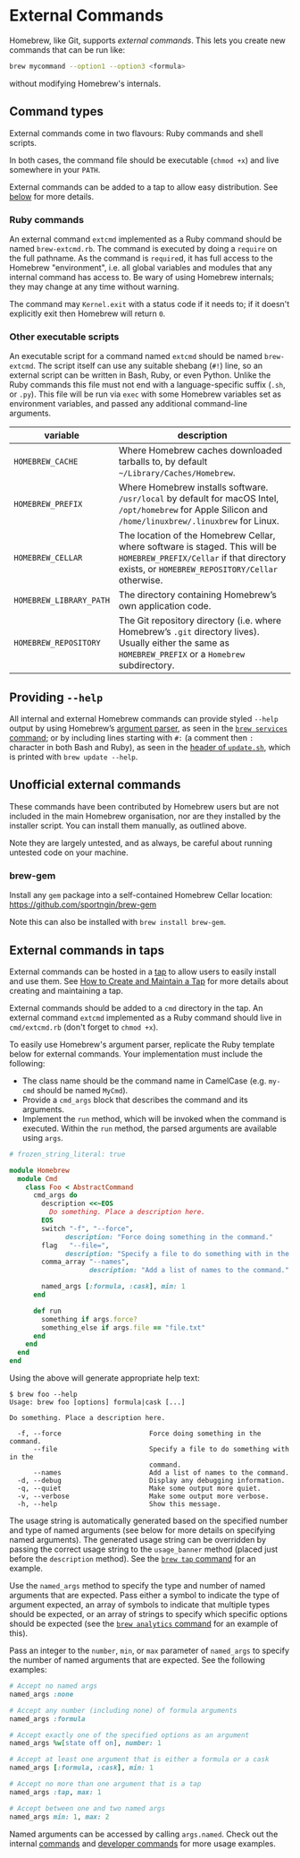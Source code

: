 # External Commands

Homebrew, like Git, supports *external commands*. This lets you create new commands that can be run like:

```sh
brew mycommand --option1 --option3 <formula>
```

without modifying Homebrew's internals.

## Command types

External commands come in two flavours: Ruby commands and shell scripts.

In both cases, the command file should be executable (`chmod +x`) and live somewhere in your `PATH`.

External commands can be added to a tap to allow easy distribution. See [below](#external-commands-in-taps) for more details.

### Ruby commands

An external command `extcmd` implemented as a Ruby command should be named `brew-extcmd.rb`. The command is executed by doing a `require` on the full pathname. As the command is `require`d, it has full access to the Homebrew "environment", i.e. all global variables and modules that any internal command has access to. Be wary of using Homebrew internals; they may change at any time without warning.

The command may `Kernel.exit` with a status code if it needs to; if it doesn't explicitly exit then Homebrew will return `0`.

### Other executable scripts

An executable script for a command named `extcmd` should be named `brew-extcmd`. The script itself can use any suitable shebang (`#!`) line, so an external script can be written in Bash, Ruby, or even Python. Unlike the Ruby commands this file must not end with a language-specific suffix (`.sh`, or `.py`). This file will be run via `exec` with some Homebrew variables set as environment variables, and passed any additional command-line arguments.

| variable               | description |
| ---------------------- | ----------- |
| `HOMEBREW_CACHE`       | Where Homebrew caches downloaded tarballs to, by default `~/Library/Caches/Homebrew`. |
| `HOMEBREW_PREFIX`      | Where Homebrew installs software. `/usr/local` by default for macOS Intel, `/opt/homebrew` for Apple Silicon and `/home/linuxbrew/.linuxbrew` for Linux. |
| `HOMEBREW_CELLAR`      | The location of the Homebrew Cellar, where software is staged. This will be `HOMEBREW_PREFIX/Cellar` if that directory exists, or `HOMEBREW_REPOSITORY/Cellar` otherwise. |
| `HOMEBREW_LIBRARY_PATH`| The directory containing Homebrew’s own application code. |
| `HOMEBREW_REPOSITORY`  | The Git repository directory (i.e. where Homebrew’s `.git` directory lives). Usually either the same as `HOMEBREW_PREFIX` or a `Homebrew` subdirectory. |

## Providing `--help`

All internal and external Homebrew commands can provide styled `--help` output by using Homebrew’s [argument parser](https://rubydoc.brew.sh/Homebrew/CLI/Parser), as seen in the [`brew services` command](https://github.com/Homebrew/homebrew-services/blob/HEAD/cmd/services.rb); or by including lines starting with `#:` (a comment then `:` character in both Bash and Ruby), as seen in the [header of `update.sh`](https://github.com/Homebrew/brew/blob/cf7def0c68903814c6b4e04a55fe8f3cb3f5605e/Library/Homebrew/cmd/update.sh#L1-L10), which is printed with `brew update --help`.

## Unofficial external commands

These commands have been contributed by Homebrew users but are not included in the main Homebrew organisation, nor are they installed by the installer script. You can install them manually, as outlined above.

Note they are largely untested, and as always, be careful about running untested code on your machine.

### brew-gem

Install any `gem` package into a self-contained Homebrew Cellar location: <https://github.com/sportngin/brew-gem>

Note this can also be installed with `brew install brew-gem`.

## External commands in taps

External commands can be hosted in a [tap](Taps.md) to allow users to easily install and use them. See [How to Create and Maintain a Tap](How-to-Create-and-Maintain-a-Tap.md) for more details about creating and maintaining a tap.

External commands should be added to a `cmd` directory in the tap. An external command `extcmd` implemented as a Ruby command should live in `cmd/extcmd.rb` (don't forget to `chmod +x`).

To easily use Homebrew's argument parser, replicate the Ruby template below for external commands. Your implementation must include the following:

- The class name should be the command name in CamelCase (e.g. `my-cmd` should be named `MyCmd`).
- Provide a `cmd_args` block that describes the command and its arguments.
- Implement the `run` method, which will be invoked when the command is executed. Within the `run` method, the parsed arguments are available using `args`.

```ruby
# frozen_string_literal: true

module Homebrew
  module Cmd
    class Foo < AbstractCommand
      cmd_args do
        description <<~EOS
          Do something. Place a description here.
        EOS
        switch "-f", "--force",
              description: "Force doing something in the command."
        flag   "--file=",
              description: "Specify a file to do something with in the command."
        comma_array "--names",
                    description: "Add a list of names to the command."

        named_args [:formula, :cask], min: 1
      end

      def run
        something if args.force?
        something_else if args.file == "file.txt"
      end
    end
  end
end
```

Using the above will generate appropriate help text:

```console
$ brew foo --help
Usage: brew foo [options] formula|cask [...]

Do something. Place a description here.

  -f, --force                      Force doing something in the command.
      --file                       Specify a file to do something with in the
                                   command.
      --names                      Add a list of names to the command.
  -d, --debug                      Display any debugging information.
  -q, --quiet                      Make some output more quiet.
  -v, --verbose                    Make some output more verbose.
  -h, --help                       Show this message.
```

The usage string is automatically generated based on the specified number and type of named arguments (see below for more details on specifying named arguments). The generated usage string can be overridden by passing the correct usage string to the `usage_banner` method (placed just before the `description` method). See the [`brew tap` command](https://github.com/Homebrew/brew/blob/HEAD/Library/Homebrew/cmd/tap.rb) for an example.

Use the `named_args` method to specify the type and number of named arguments that are expected. Pass either a symbol to indicate the type of argument expected, an array of symbols to indicate that multiple types should be expected, or an array of strings to specify which specific options should be expected (see the [`brew analytics` command](https://github.com/Homebrew/brew/blob/HEAD/Library/Homebrew/cmd/analytics.rb) for an example of this).

Pass an integer to the `number`, `min`, or `max` parameter of `named_args` to specify the number of named arguments that are expected. See the following examples:

```ruby
# Accept no named args
named_args :none

# Accept any number (including none) of formula arguments
named_args :formula

# Accept exactly one of the specified options as an argument
named_args %w[state off on], number: 1

# Accept at least one argument that is either a formula or a cask
named_args [:formula, :cask], min: 1

# Accept no more than one argument that is a tap
named_args :tap, max: 1

# Accept between one and two named args
named_args min: 1, max: 2
```

Named arguments can be accessed by calling `args.named`. Check out the internal [commands](https://github.com/Homebrew/brew/tree/HEAD/Library/Homebrew/cmd) and [developer commands](https://github.com/Homebrew/brew/tree/HEAD/Library/Homebrew/dev-cmd) for more usage examples.

